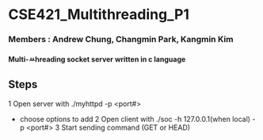 # CSE421_Multithreading_P1
### Members : Andrew Chung, Changmin Park, Kangmin Kim
#### Multi-ㅆhreading socket server written in c language  

## Steps
1 Open server with ./myhttpd -p <port#>
  - choose options to add
2 Open client with ./soc -h 127.0.0.1(when local) -p <port#>
3 Start sending command (GET or HEAD)

